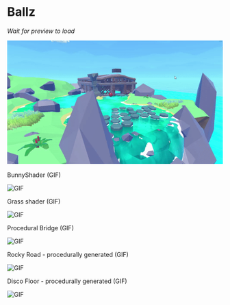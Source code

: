 # Ballz
*Wait for preview to load*

![GIF](Preview/islandDF.gif "Island")

BunnyShader (GIF)

![GIF](Preview/bunnyShader.gif "Bunny Shader")

Grass shader (GIF)

![GIF](Preview/grassShader.gif "Grass Shader")

Procedural Bridge (GIF)

![GIF](Preview/proceduralBridge.gif "Procedural Bridge")

Rocky Road - procedurally generated (GIF)

![GIF](Preview/RockyRoad.gif "Rocky Road")

Disco Floor - procedurally generated (GIF)

![GIF](Preview/DiscoFloor.gif "Disco Floor")
